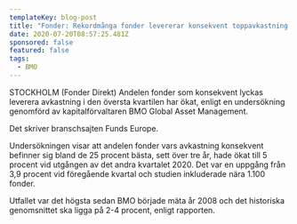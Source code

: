 ```yaml
---
templateKey: blog-post
title: "Fonder: Rekordmånga fonder levererar konsekvent toppavkastning - BMO"
date: 2020-07-20T08:57:25.481Z
sponsored: false
featured: false
tags:
  - BMO
---
```

STOCKHOLM (Fonder Direkt) Andelen fonder som konsekvent lyckas leverera avkastning i den översta kvartilen har ökat, enligt en undersökning genomförd av kapitalförvaltaren BMO Global Asset Management.

Det skriver branschsajten Funds Europe.

Undersökningen visar att andelen fonder vars avkastning konsekvent befinner sig bland de 25 procent bästa, sett över tre år, hade ökat till 5 procent vid utgången av det andra kvartalet 2020. Det var en uppgång från 3,9 procent vid föregående kvartal och studien inkluderade nära 1.100 fonder.

Utfallet var det högsta sedan BMO började mäta år 2008 och det historiska genomsnittet ska ligga på 2-4 procent, enligt rapporten.